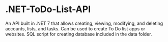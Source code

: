 # .NET-ToDo-List-API
An API built in .NET 7 that allows creating, viewing, modifying, and deleting accounts, lists, and tasks. Can be used to create To Do list apps or websites. SQL script for creating database included in the data folder.
